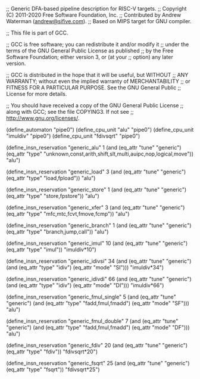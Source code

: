 ;; Generic DFA-based pipeline description for RISC-V targets.
;; Copyright (C) 2011-2020 Free Software Foundation, Inc.
;; Contributed by Andrew Waterman (andrew@sifive.com).
;; Based on MIPS target for GNU compiler.

;; This file is part of GCC.

;; GCC is free software; you can redistribute it and/or modify it
;; under the terms of the GNU General Public License as published
;; by the Free Software Foundation; either version 3, or (at your
;; option) any later version.

;; GCC is distributed in the hope that it will be useful, but WITHOUT
;; ANY WARRANTY; without even the implied warranty of MERCHANTABILITY
;; or FITNESS FOR A PARTICULAR PURPOSE.  See the GNU General Public
;; License for more details.

;; You should have received a copy of the GNU General Public License
;; along with GCC; see the file COPYING3.  If not see
;; <http://www.gnu.org/licenses/>.


(define_automaton "pipe0")
(define_cpu_unit "alu" "pipe0")
(define_cpu_unit "imuldiv" "pipe0")
(define_cpu_unit "fdivsqrt" "pipe0")

(define_insn_reservation "generic_alu" 1
  (and (eq_attr "tune" "generic")
       (eq_attr "type" "unknown,const,arith,shift,slt,multi,auipc,nop,logical,move"))
  "alu")

(define_insn_reservation "generic_load" 3
  (and (eq_attr "tune" "generic")
       (eq_attr "type" "load,fpload"))
  "alu")

(define_insn_reservation "generic_store" 1
  (and (eq_attr "tune" "generic")
       (eq_attr "type" "store,fpstore"))
  "alu")

(define_insn_reservation "generic_xfer" 3
  (and (eq_attr "tune" "generic")
       (eq_attr "type" "mfc,mtc,fcvt,fmove,fcmp"))
  "alu")

(define_insn_reservation "generic_branch" 1
  (and (eq_attr "tune" "generic")
       (eq_attr "type" "branch,jump,call"))
  "alu")

(define_insn_reservation "generic_imul" 10
  (and (eq_attr "tune" "generic")
       (eq_attr "type" "imul"))
  "imuldiv*10")

(define_insn_reservation "generic_idivsi" 34
  (and (eq_attr "tune" "generic")
       (and (eq_attr "type" "idiv")
	    (eq_attr "mode" "SI")))
  "imuldiv*34")

(define_insn_reservation "generic_idivdi" 66
  (and (eq_attr "tune" "generic")
       (and (eq_attr "type" "idiv")
	    (eq_attr "mode" "DI")))
  "imuldiv*66")

(define_insn_reservation "generic_fmul_single" 5
  (and (eq_attr "tune" "generic")
       (and (eq_attr "type" "fadd,fmul,fmadd")
	    (eq_attr "mode" "SF")))
  "alu")

(define_insn_reservation "generic_fmul_double" 7
  (and (eq_attr "tune" "generic")
       (and (eq_attr "type" "fadd,fmul,fmadd")
	    (eq_attr "mode" "DF")))
  "alu")

(define_insn_reservation "generic_fdiv" 20
  (and (eq_attr "tune" "generic")
       (eq_attr "type" "fdiv"))
  "fdivsqrt*20")

(define_insn_reservation "generic_fsqrt" 25
  (and (eq_attr "tune" "generic")
       (eq_attr "type" "fsqrt"))
  "fdivsqrt*25")
